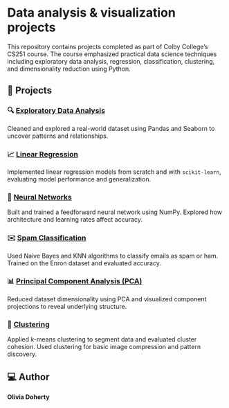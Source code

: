 # Data analysis & visualization projects

This repository contains projects completed as part of Colby College’s CS251 course. The course emphasized practical data science techniques including exploratory data analysis, regression, classification, clustering, and dimensionality reduction using Python.

## 📁 Projects

### 🔍 [Exploratory Data Analysis](./exploratory-data-analysis)
Cleaned and explored a real-world dataset using Pandas and Seaborn to uncover patterns and relationships.

### 📈 [Linear Regression](./linear-regression)
Implemented linear regression models from scratch and with `scikit-learn`, evaluating model performance and generalization.

### 🧠 [Neural Networks](./neural-networks)
Built and trained a feedforward neural network using NumPy. Explored how architecture and learning rates affect accuracy.

### ✉️ [Spam Classification](./spam-classification)
Used Naive Bayes and KNN algorithms to classify emails as spam or ham. Trained on the Enron dataset and evaluated accuracy.

### 📊 [Principal Component Analysis (PCA)](./principal-component-analysis)
Reduced dataset dimensionality using PCA and visualized component projections to reveal underlying structure.

### 🧬 [Clustering](./clustering)
Applied k-means clustering to segment data and evaluated cluster cohesion. Used clustering for basic image compression and pattern discovery.

## 💻 Author
**Olivia Doherty**  
